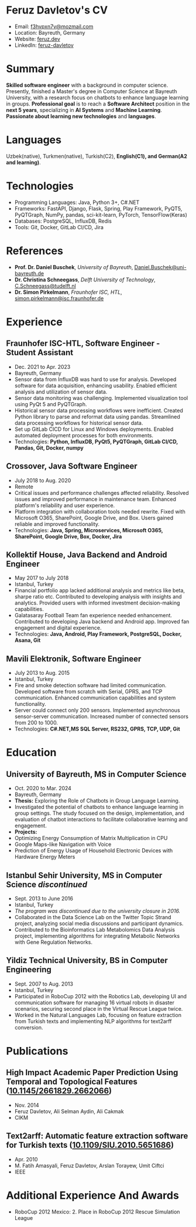 # Feruz Davletov's CV

- Email: [f3hvpxn7v@mozmail.com](mailto:f3hvpxn7v@mozmail.com)
- Location: Bayreuth, Germany
- Website: [feruz.dev](https://feruz.dev/)
- LinkedIn: [feruz-davletov](https://linkedin.com/in/feruz-davletov)


# Summary

**Skilled software engineer** with a background in computer science. Presently, finished a Master's degree in Computer Science at Bayreuth University, with a research focus on chatbots to enhance language learning in groups. **Professional goal** is to reach a **Software Architect** position in the **next 5 years**, specializing in **AI Systems** and **Machine Learning**. **Passionate about learning new technologies** and **languages**.

# Languages

Uzbek(native), Turkmen(native), Turkish(C2), **English(C1), and German(A2 and learning)**.

# Technologies

- Programming Languages: Java, Python 3+, C#.NET
- Frameworks: FastAPI, Django, Flask, Spring, Play Framework, PyQT5, PyQTGraph, NumPy, pandas, sci-kit-learn, PyTorch, TensorFlow(Keras)
- Databases: PostgreSQL, InfluxDB, Redis
- Tools: Git, Docker, GitLab CI/CD, Jira
# References

- **Prof. Dr. Daniel Buschek**, *University of Bayreuth*, [Daniel.Buschek@uni-bayreuth.de](mailto:Daniel.Buschek@uni-bayreuth.de)
- **Dr. Christina Schneegass**, *Delft University of Technology*, [C.Schneegass@tudelft.nl](mailto:C.Schneegass@tudelft.nl)
- **Dr. Simon Pirkelmann**, *Fraunhofer ISC, HTL*, [simon.pirkelmann@isc.fraunhofer.de](mailto:simon.pirkelmann@isc.fraunhofer.de)
# Experience

## Fraunhofer ISC-HTL, Software Engineer - Student Assistant

- Dec. 2021 to Apr. 2023 
- Bayreuth, Germany 
- Sensor data from InfluxDB was hard to use for analysis. Developed software for data acquisition, enhancing usability. Enabled efficient analysis and utilization of sensor data.
- Sensor data monitoring was challenging. Implemented visualization tool using PyQt 5 and PyQTGraph.
- Historical sensor data processing workflows were inefficient. Created Python library to parse and reformat data using pandas. Streamlined data processing workflows for historical sensor data.
- Set up GitLab CICD for Linux and Windows deployments. Enabled automated deployment processes for both environments.
- Technologies: **Python, InfluxDB, PyQt5, PyQTGraph, GitLab CI/CD, Pandas, Git, Docker, numpy**

## Crossover, Java Software Engineer

- July 2018 to Aug. 2020 
- Remote 
- Critical issues and performance challenges affected reliability. Resolved issues and improved performance in maintenance team. Enhanced platform's reliability and user experience.
- Platform integration with collaboration tools needed rewrite. Fixed with Microsoft O365, SharePoint, Google Drive, and Box. Users gained reliable and improved functionality.
- Technologies: **Java, Spring, Microservices, Microsoft O365, SharePoint, Google Drive, Box, Docker, Jira**

## Kollektif House, Java Backend and Android Engineer

- May 2017 to July 2018 
- Istanbul, Turkey 
- Financial portfolio app lacked additional analysis and metrics like beta, sharpe ratio etc. Contributed to developing analysis with insights and analytics. Provided users with informed investment decision-making capabilities.
- Galatasaray Football Team fan experience needed enhancement. Contributed to developing Java backend and Android app. Improved fan engagement and digital experience.
- Technologies: **Java, Android, Play Framework, PostgreSQL, Docker, Asana, Git**

## Mavili Elektronik, Software Engineer

- July 2013 to Aug. 2015 
- Istanbul, Turkey 
- Fire and smoke detection software had limited communication. Developed software from scratch with Serial, GPRS, and TCP communication. Enhanced communication capabilities and system functionality.
- Server could connect only 200 sensors. Implemented asynchronous sensor-server communication. Increased number of connected sensors from 200 to 1000.
- Technologies: **C#.NET,MS SQL Server, RS232, GPRS, TCP, UDP, Git**

# Education

## University of Bayreuth, MS in Computer Science

- Oct. 2020 to Mar. 2024 
- Bayreuth, Germany 
- **Thesis:** Exploring the Role of Chatbots in Group Language Learning.
- Investigated the potential of chatbots to enhance language learning in group settings. The study focused on the design, implementation, and evaluation of chatbot interactions to facilitate collaborative learning and engagement.
- **Projects:**
- Optimizing Energy Consumption of Matrix Multiplication in CPU
- Google Maps-like Navigation with Voice
- Prediction of Energy Usage of Household Electronic Devices with Hardware Energy Meters

## Istanbul Sehir University, MS in Computer Science  *discontinued*

- Sept. 2013 to June 2016 
- Istanbul, Turkey 
- *The program was discontinued due to the university closure in 2016.*
- Collaborated in the Data Science Lab on the Twitter Topic Strand project, analyzing social media discussions and participant dynamics.
- Contributed to the Bioinformatics Lab Metabolomics Data Analysis project, implementing algorithms for integrating Metabolic Networks with Gene Regulation Networks.

## Yildiz Technical University, BS in Computer Engineering

- Sept. 2007 to Aug. 2013 
- Istanbul, Turkey 
- Participated in RoboCup 2012 with the Robotics Lab, developing UI and communication software for managing 16 virtual robots in disaster scenarios, securing second place in the Virtual Rescue League twice.
- Worked in the Natural Languages Lab, focusing on feature extraction from Turkish texts and implementing NLP algorithms for text2arff conversion.

# Publications

## High Impact Academic Paper Prediction Using Temporal and Topological Features ([10.1145/2661829.2662066](https://doi.org/10.1145/2661829.2662066))
- Nov. 2014
- Feruz Davletov, Ali Selman Aydin, Ali Cakmak
- CIKM 
## Text2arff: Automatic feature extraction software for Turkish texts ([10.1109/SIU.2010.5651686](https://doi.org/10.1109/SIU.2010.5651686))
- Apr. 2010
- M. Fatih Amasyali, Feruz Davletov, Arslan Torayew, Umit Ciftci
- IEEE 
# Additional Experience And Awards

- RoboCup 2012 Mexico: 2. Place in RoboCup 2012 Rescue Simulation League

